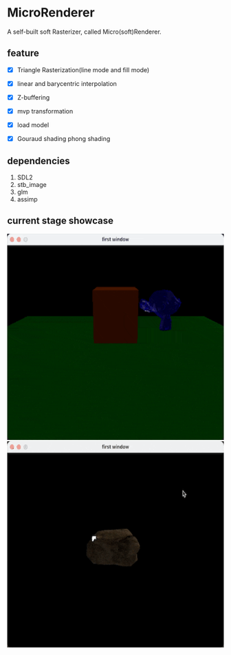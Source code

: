 # MicroRenderer

A self-built soft Rasterizer, called Micro(soft)Renderer.

## feature
- [x] Triangle Rasterization(line mode and fill mode)
- [x] linear and barycentric interpolation
- [x] Z-buffering
- [x] mvp transformation
- [x] load model
- [x] Gouraud shading phong shading


## dependencies
1. SDL2
2. stb_image
3. glm
4. assimp

## current stage showcase
<img alt="line rasterization" height="480" src="./images/phong_shading.gif" width="640"/>
<img alt="line rasterization" height="480" src="./images/rock.gif" width="640"/>

